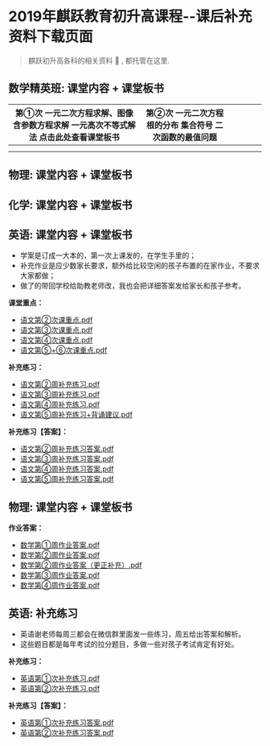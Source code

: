 # 2019年麒跃教育初升高课程--课后补充资料下载页面
> 麒跃初升高各科的相关资料 📝 , 都托管在这里.  


## 数学精英班: 课堂内容 + 课堂板书

| 第①次 一元二次方程求解、图像 含参数方程求解 一元高次不等式解法 点击此处查看课堂板书 | 第②次 一元二次方程根的分布 集合符号 二次函数的最值问题 |   |   |   |   |
|:-----------------------------------------------------------------------------------:|:------------------------------------------------------:|---|---|---|---|
|                                                                                     |                                                        |   |   |   |   |
|                                                                                     |                                                        |   |   |   |   |











## 物理: 课堂内容 + 课堂板书
## 化学: 课堂内容 + 课堂板书
## 英语: 课堂内容 + 课堂板书







  - 学案是订成一大本的，第一次上课发的，在学生手里的；
  - 补充作业是应少数家长要求，额外给比较空闲的孩子布置的在家作业，不要求大家都做；
  - 做了的带回学校给助教老师改，我也会把详细答案发给家长和孩子参考。

**课堂重点：**
   * [语文第②次课重点.pdf](语文/语文第二次课重点.pdf)
   * [语文第③次课重点.pdf](语文/语文第三次课重点.pdf)
   * [语文第④次课重点.pdf](语文/语文第四次课重点.pdf)
   * [语文第⑤+⑥次课重点.pdf](语文/语文第五、六次课重点.pdf)
      
**补充练习：**
   * [语文第②周补充练习.pdf](语文/第二周补充练习.pdf)
   * [语文第③周补充练习.pdf](语文/第三周补充练习.pdf)
   * [语文第④周补充练习.pdf](语文/第四次补充练习.pdf)
   * [语文第⑤周补充练习+背诵建议.pdf](语文/第五次补充练习和背诵建议.pdf)
   
**补充练习【答案】：**
   * [语文第②周补充练习答案.pdf](语文/第二周补充练习答案详解(1).pdf)
   * [语文第③周补充练习答案.pdf](语文/第三周补充练习答案详解.pdf)
   * [语文第④周补充练习答案.pdf](语文/第四次补充练习答案.pdf)
   * [语文第⑤周补充练习答案.pdf](语文/第五次补充练习答案详解.pdf)
   
   
## 物理: 课堂内容 + 课堂板书

**作业答案：**
   * [数学第①周作业答案.pdf](数学/数学第一周作业答案.pdf)
   * [数学第②周作业答案.pdf](数学/数学第二周作业答案.pdf)
   * [数学第②周作业答案（更正补充）.pdf](数学/第二周作业答案更正.pdf)
   * [数学第③周作业答案.pdf](数学/小升初第三周作业答案.pdf)
   * [数学第④周作业答案.pdf](数学/小升初第四周作业答案.pdf)
      
   
## 英语: 补充练习
  - 英语谢老师每周三都会在微信群里面发一些练习，周五给出答案和解析。
  - 这些题目都是每年考试的拉分题目，多做一些对孩子考试肯定有好处。

**补充练习：**
   * [英语第①次补充练习.pdf](英语/第一次补充资料【题目】.pdf)
   * [英语第②次补充练习.pdf](英语/第二次补充资料【题目】.pdf)
   
**补充练习【答案】：**
   * [英语第①次补充练习答案.pdf](英语/第一次补充资料【答案】.pdf)
   * [英语第②次补充练习答案.pdf](英语/第二次补充资料【答案】.pdf)
    


